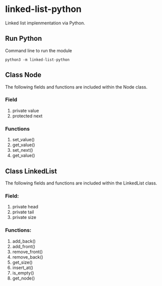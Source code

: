 # linked-list-python
Linked list implenmentation via Python. 


## Run Python
Command line to run the module
```
python3 -m linked-list-python
```

## Class Node
The following fields and functions are included within the Node class.
### Field
1. private value
2. protected next
### Functions
1. set_value()
2. get_value()
3. set_next()
4. get_value()


## Class LinkedList
The following fields and functions are included within the LinkedList class.
### Field:
1. private head
2. private tail
3. private size
### Functions:
1. add_back()
2. add_front()
3. remove_front()
4. remove_back()
5. get_size()
6. insert_at()
7. is_empty()
8. get_node()

